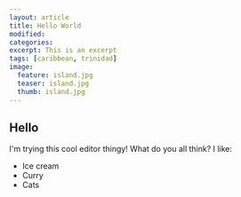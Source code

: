 ```yaml
---
layout: article
title: Hello World
modified:
categories:
excerpt: This is an excerpt
tags: [caribbean, trinidad]
image:
  feature: island.jpg
  teaser: island.jpg
  thumb: island.jpg
---
```

## Hello
I'm trying this cool editor thingy! What do you all think?
I like:
- Ice cream
- Curry
- Cats
